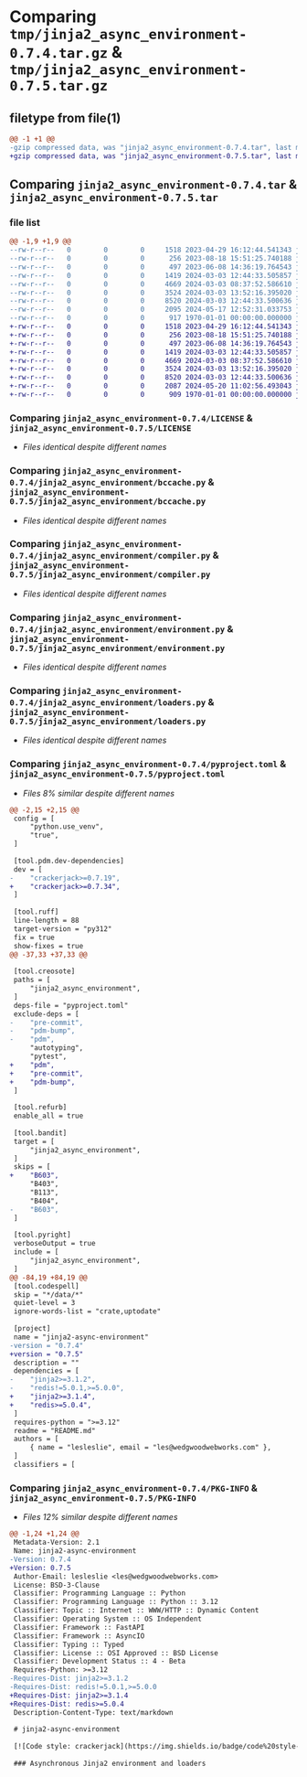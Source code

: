 # Comparing `tmp/jinja2_async_environment-0.7.4.tar.gz` & `tmp/jinja2_async_environment-0.7.5.tar.gz`

## filetype from file(1)

```diff
@@ -1 +1 @@
-gzip compressed data, was "jinja2_async_environment-0.7.4.tar", last modified: Fri May 17 12:52:31 2024, max compression
+gzip compressed data, was "jinja2_async_environment-0.7.5.tar", last modified: Mon May 20 11:02:56 2024, max compression
```

## Comparing `jinja2_async_environment-0.7.4.tar` & `jinja2_async_environment-0.7.5.tar`

### file list

```diff
@@ -1,9 +1,9 @@
--rw-r--r--   0        0        0     1518 2023-04-29 16:12:44.541343 jinja2_async_environment-0.7.4/LICENSE
--rw-r--r--   0        0        0      256 2023-08-18 15:51:25.740188 jinja2_async_environment-0.7.4/README.md
--rw-r--r--   0        0        0      497 2023-06-08 14:36:19.764543 jinja2_async_environment-0.7.4/jinja2_async_environment/__init__.py
--rw-r--r--   0        0        0     1419 2024-03-03 12:44:33.505857 jinja2_async_environment-0.7.4/jinja2_async_environment/bccache.py
--rw-r--r--   0        0        0     4669 2024-03-03 08:37:52.586610 jinja2_async_environment-0.7.4/jinja2_async_environment/compiler.py
--rw-r--r--   0        0        0     3524 2024-03-03 13:52:16.395020 jinja2_async_environment-0.7.4/jinja2_async_environment/environment.py
--rw-r--r--   0        0        0     8520 2024-03-03 12:44:33.500636 jinja2_async_environment-0.7.4/jinja2_async_environment/loaders.py
--rw-r--r--   0        0        0     2095 2024-05-17 12:52:31.033753 jinja2_async_environment-0.7.4/pyproject.toml
--rw-r--r--   0        0        0      917 1970-01-01 00:00:00.000000 jinja2_async_environment-0.7.4/PKG-INFO
+-rw-r--r--   0        0        0     1518 2023-04-29 16:12:44.541343 jinja2_async_environment-0.7.5/LICENSE
+-rw-r--r--   0        0        0      256 2023-08-18 15:51:25.740188 jinja2_async_environment-0.7.5/README.md
+-rw-r--r--   0        0        0      497 2023-06-08 14:36:19.764543 jinja2_async_environment-0.7.5/jinja2_async_environment/__init__.py
+-rw-r--r--   0        0        0     1419 2024-03-03 12:44:33.505857 jinja2_async_environment-0.7.5/jinja2_async_environment/bccache.py
+-rw-r--r--   0        0        0     4669 2024-03-03 08:37:52.586610 jinja2_async_environment-0.7.5/jinja2_async_environment/compiler.py
+-rw-r--r--   0        0        0     3524 2024-03-03 13:52:16.395020 jinja2_async_environment-0.7.5/jinja2_async_environment/environment.py
+-rw-r--r--   0        0        0     8520 2024-03-03 12:44:33.500636 jinja2_async_environment-0.7.5/jinja2_async_environment/loaders.py
+-rw-r--r--   0        0        0     2087 2024-05-20 11:02:56.493043 jinja2_async_environment-0.7.5/pyproject.toml
+-rw-r--r--   0        0        0      909 1970-01-01 00:00:00.000000 jinja2_async_environment-0.7.5/PKG-INFO
```

### Comparing `jinja2_async_environment-0.7.4/LICENSE` & `jinja2_async_environment-0.7.5/LICENSE`

 * *Files identical despite different names*

### Comparing `jinja2_async_environment-0.7.4/jinja2_async_environment/bccache.py` & `jinja2_async_environment-0.7.5/jinja2_async_environment/bccache.py`

 * *Files identical despite different names*

### Comparing `jinja2_async_environment-0.7.4/jinja2_async_environment/compiler.py` & `jinja2_async_environment-0.7.5/jinja2_async_environment/compiler.py`

 * *Files identical despite different names*

### Comparing `jinja2_async_environment-0.7.4/jinja2_async_environment/environment.py` & `jinja2_async_environment-0.7.5/jinja2_async_environment/environment.py`

 * *Files identical despite different names*

### Comparing `jinja2_async_environment-0.7.4/jinja2_async_environment/loaders.py` & `jinja2_async_environment-0.7.5/jinja2_async_environment/loaders.py`

 * *Files identical despite different names*

### Comparing `jinja2_async_environment-0.7.4/pyproject.toml` & `jinja2_async_environment-0.7.5/pyproject.toml`

 * *Files 8% similar despite different names*

```diff
@@ -2,15 +2,15 @@
 config = [
     "python.use_venv",
     "true",
 ]
 
 [tool.pdm.dev-dependencies]
 dev = [
-    "crackerjack>=0.7.19",
+    "crackerjack>=0.7.34",
 ]
 
 [tool.ruff]
 line-length = 88
 target-version = "py312"
 fix = true
 show-fixes = true
@@ -37,33 +37,33 @@
 
 [tool.creosote]
 paths = [
     "jinja2_async_environment",
 ]
 deps-file = "pyproject.toml"
 exclude-deps = [
-    "pre-commit",
-    "pdm-bump",
-    "pdm",
     "autotyping",
     "pytest",
+    "pdm",
+    "pre-commit",
+    "pdm-bump",
 ]
 
 [tool.refurb]
 enable_all = true
 
 [tool.bandit]
 target = [
     "jinja2_async_environment",
 ]
 skips = [
+    "B603",
     "B403",
     "B113",
     "B404",
-    "B603",
 ]
 
 [tool.pyright]
 verboseOutput = true
 include = [
     "jinja2_async_environment",
 ]
@@ -84,19 +84,19 @@
 [tool.codespell]
 skip = "*/data/*"
 quiet-level = 3
 ignore-words-list = "crate,uptodate"
 
 [project]
 name = "jinja2-async-environment"
-version = "0.7.4"
+version = "0.7.5"
 description = ""
 dependencies = [
-    "jinja2>=3.1.2",
-    "redis!=5.0.1,>=5.0.0",
+    "jinja2>=3.1.4",
+    "redis>=5.0.4",
 ]
 requires-python = ">=3.12"
 readme = "README.md"
 authors = [
     { name = "lesleslie", email = "les@wedgwoodwebworks.com" },
 ]
 classifiers = [
```

### Comparing `jinja2_async_environment-0.7.4/PKG-INFO` & `jinja2_async_environment-0.7.5/PKG-INFO`

 * *Files 12% similar despite different names*

```diff
@@ -1,24 +1,24 @@
 Metadata-Version: 2.1
 Name: jinja2-async-environment
-Version: 0.7.4
+Version: 0.7.5
 Author-Email: lesleslie <les@wedgwoodwebworks.com>
 License: BSD-3-Clause
 Classifier: Programming Language :: Python
 Classifier: Programming Language :: Python :: 3.12
 Classifier: Topic :: Internet :: WWW/HTTP :: Dynamic Content
 Classifier: Operating System :: OS Independent
 Classifier: Framework :: FastAPI
 Classifier: Framework :: AsyncIO
 Classifier: Typing :: Typed
 Classifier: License :: OSI Approved :: BSD License
 Classifier: Development Status :: 4 - Beta
 Requires-Python: >=3.12
-Requires-Dist: jinja2>=3.1.2
-Requires-Dist: redis!=5.0.1,>=5.0.0
+Requires-Dist: jinja2>=3.1.4
+Requires-Dist: redis>=5.0.4
 Description-Content-Type: text/markdown
 
 # jinja2-async-environment
 
 [![Code style: crackerjack](https://img.shields.io/badge/code%20style-crackerjack-000042)](https://github.com/lesleslie/crackerjack)
 
 ### Asynchronous Jinja2 environment and loaders
```


